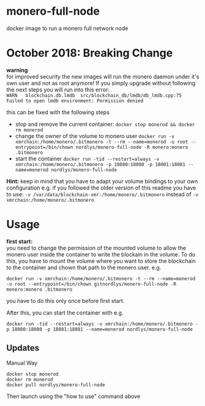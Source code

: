 # monero-full-node

docker image to run a monero full network node

# October 2018: Breaking Change
**warning**  
for improved security the new images will run the monero daemon under it's own user and not as root anymore!
If you simply upgrade without following the next steps you will run into this error:  
`WARN 	blockchain.db.lmdb	src/blockchain_db/lmdb/db_lmdb.cpp:75	Failed to open lmdb environment: Permission denied`

this can be fixed with the following steps  

* stop and remove the current container: `docker stop monerod && docker rm monerod`
* change the owner of the volume to monero user `docker run -v xmrchain:/home/monero/.bitmonero -t --rm --name=monerod -u root --entrypoint=/bin/chown nordlys/monero-full-node -R monero:monero .bitmonero`
* start the container `docker run -tid --restart=always -v xmrchain:/home/monero/.bitmonero -p 18080:18080 -p 18081:18081 --name=monerod nordlys/monero-full-node`

**Hint:** keep in mind that you have to adapt your volume bindings to your own configuration e.g. if you followed the older version of this readme you have to use: `-v /var/data/blockchain-xmr:/home/monero/.bitmonero` instead of `-v xmrchain:/home/monero/.bitmonero`

# Usage

**first start:**  
you need to change the permission of the mounted volume to allow the monero user inside the container to write the blockain in the volume. To do this, you have to mount the volume where you want to store the blockchain to the container and chown that path to the monero user. e.g.

`docker run -v xmrchain:/home/monero/.bitmonero -t --rm --name=monerod -u root --entrypoint=/bin/chown gitnordlys/monero-full-node -R monero:monero .bitmonero`

you have to do this only once before first start.

After this, you can start the container with e.g.

`docker run -tid --restart=always -v xmrchain:/home/monero/.bitmonero -p 18080:18080 -p 18081:18081 --name=monerod nordlys/monero-full-node`

## Updates
Manual Way
```
docker stop monerod
docker rm monerod
docker pull nordlys/monero-full-node
```
Then launch using the "how to use" command above

